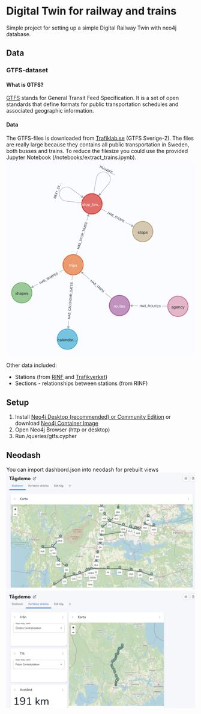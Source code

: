 # Digital Twin for railway and trains
Simple project for setting up a simple Digital Railway Twin
 with neo4j database.


## Data
### GTFS-dataset
#### What is GTFS?
[GTFS](https://gtfs.org/) stands for General Transit Feed Specification. It is a set of open standards that define formats for public transportation schedules and associated geographic information. 

#### Data
The GTFS-files is downloaded from [Trafiklab.se](https://www.trafiklab.se/api/trafiklab-apis/gtfs-sverige-2/) (GTFS Sverige-2). The files are really large because they contains all public transportation in Sweden, both busses and trains. To reduce the filesize you could use the provided Jupyter Notebook (/notebooks/extract_trains.ipynb). 
![Schema](/schema.png)

Other data included:
* Stations (from [RINF](https://data-interop.era.europa.eu/search) and [Trafikverket](https://data.trafikverket.se/home))
* Sections - relationships between stations (from RINF)

## Setup
1. Install [Neo4j Desktop (recommended) or Community Edition](https://neo4j.com/download/) or download [Neo4j Container Image](https://hub.docker.com/r/bitnami/neo4j)  
2. Open Neo4j Browser (http or desktop)
3. Run /queries/gtfs.cypher

## Neodash
You can import dashbord.json into neodash for prebuilt views
![Neodash map](/neodash_map.png)
![Neodash search train](/neodash_search_trains.png)



